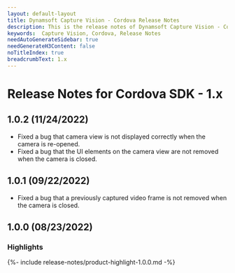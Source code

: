 ```yaml
---
layout: default-layout
title: Dynamsoft Capture Vision - Cordova Release Notes
description: This is the release notes of Dynamsoft Capture Vision - Cordova Edition.
keywords:  Capture Vision, Cordova, Release Notes
needAutoGenerateSidebar: true
needGenerateH3Content: false
noTitleIndex: true
breadcrumbText: 1.x
---
```


# Release Notes for Cordova SDK - 1.x

## 1.0.2 (11/24/2022)

- Fixed a bug that camera view is not displayed correctly when the camera is re-opened.
- Fixed a bug that the UI elements on the camera view are not removed when the camera is closed.

## 1.0.1 (09/22/2022)

- Fixed a bug that a previously captured video frame is not removed when the camera is closed.

## 1.0.0 (08/23/2022)

### Highlights

{%- include release-notes/product-highlight-1.0.0.md -%}
